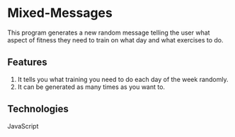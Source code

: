 # Mixed-Messages
This program generates a new random message telling the user what aspect of fitness they need to train on what day and what exercises to do.
## Features
1. It tells you what training you need to do each day of the week randomly.
2. It can be generated as many times as you want to.
## Technologies
JavaScript


